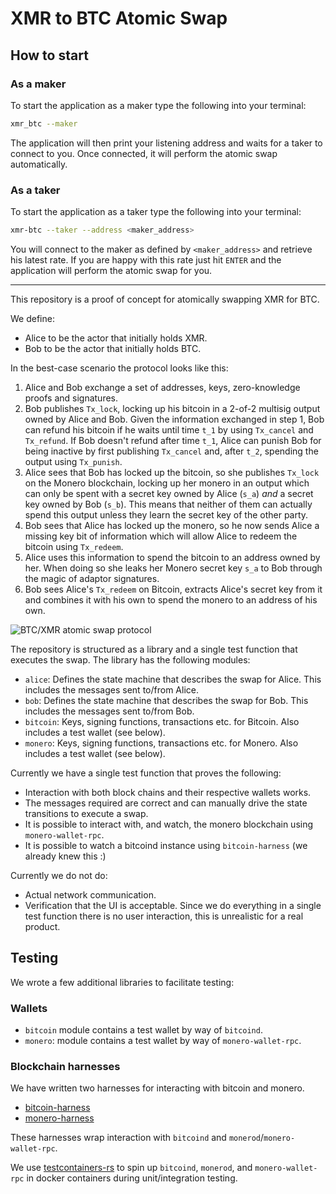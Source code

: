 XMR to BTC Atomic Swap
======================

## How to start

### As a maker

To start the application as a maker type the following into your terminal:  
```bash 
xmr_btc --maker
```
The application will then print your listening address and waits for a taker to connect to you. 
Once connected, it will perform the atomic swap automatically. 

### As a taker

To start the application as a taker type the following into your terminal:

```bash
xmr-btc --taker --address <maker_address>
```

You will connect to the maker as defined by `<maker_address>` and retrieve his latest rate. 
If you are happy with this rate just hit `ENTER` and the application will perform the atomic swap for you. 

-----

This repository is a proof of concept for atomically swapping XMR for BTC.

We define:

- Alice to be the actor that initially holds XMR.
- Bob to be the actor that initially holds BTC.

In the best-case scenario the protocol looks like this:

1. Alice and Bob exchange a set of addresses, keys, zero-knowledge proofs and signatures.
2. Bob publishes `Tx_lock`, locking up his bitcoin in a 2-of-2 multisig output owned by Alice and Bob.
Given the information exchanged in step 1, Bob can refund his bitcoin if he waits until time `t_1` by using `Tx_cancel` and `Tx_refund`.
If Bob doesn't refund after time `t_1`, Alice can punish Bob for being inactive by first publishing `Tx_cancel` and, after `t_2`, spending the output using `Tx_punish`.
3. Alice sees that Bob has locked up the bitcoin, so she publishes `Tx_lock` on the Monero blockchain, locking up her monero in an output which can only be spent with a secret key owned by Alice (`s_a`) *and* a secret key owned by Bob (`s_b`).
This means that neither of them can actually spend this output unless they learn the secret key of the other party.
4. Bob sees that Alice has locked up the monero, so he now sends Alice a missing key bit of information which will allow Alice to redeem the bitcoin using `Tx_redeem`.
5. Alice uses this information to spend the bitcoin to an address owned by her.
When doing so she leaks her Monero secret key `s_a` to Bob through the magic of adaptor signatures.
6. Bob sees Alice's `Tx_redeem` on Bitcoin, extracts Alice's secret key from it and combines it with his own to spend the monero to an address of his own.

![BTC/XMR atomic swap protocol](https://github.com/comit-network/xmr-btc-swap/blob/readme/BTC_XMR_atomic_swap_protocol.svg)

The repository is structured as a library and a single test function that executes the swap.
The library has the following modules:

- `alice`: Defines the state machine that describes the swap for Alice.
This includes the messages sent to/from Alice.
- `bob`: Defines the state machine that describes the swap for Bob.
This includes the messages sent to/from Bob.
- `bitcoin`: Keys, signing functions, transactions etc. for Bitcoin.
Also includes a test wallet (see below).
- `monero`: Keys, signing functions, transactions etc. for Monero.
Also includes a test wallet (see below).

Currently we have a single test function that proves the following:

- Interaction with both block chains and their respective wallets works.
- The messages required are correct and can manually drive the state transitions to execute a swap.
- It is possible to interact with, and watch, the monero blockchain using `monero-wallet-rpc`.
- It is possible to watch a bitcoind instance using `bitcoin-harness` (we already knew this :)

Currently we do not do:

- Actual network communication.
- Verification that the UI is acceptable.
Since we do everything in a single test function there is no user interaction, this is unrealistic for a real product.
  

## Testing

We wrote a few additional libraries to facilitate testing:

### Wallets

- `bitcoin` module contains a test wallet by way of `bitcoind`.
- `monero`: module contains a test wallet by way of `monero-wallet-rpc`.
  
### Blockchain harnesses

We have written two harnesses for interacting with bitcoin and monero.

- [bitcoin-harness](https://github.com/coblox/bitcoin-harness-rs)
- [monero-harness](https://github.com/comit-network/xmr-btc-swap/tree/master/monero-harness)

These harnesses wrap interaction with `bitcoind` and `monerod`/`monero-wallet-rpc`.

We use [testcontainers-rs](https://github.com/testcontainers/testcontainers-rs) to spin up `bitcoind`, `monerod`, and `monero-wallet-rpc` in docker containers during unit/integration testing.

